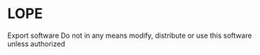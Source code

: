 # LOPE
Export software
Do not in any means modify, distribute or use this software unless authorized
